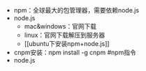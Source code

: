 - npm：全球最大的包管理器，需要依赖node.js
- node.js
	- mac&windows：官网下载
	- linux：官网下载解压到服务器
	- [[ubuntu下安装npm+node.js]]
- cnpm安装：npm install -g cnpm #npm指令
- node.js